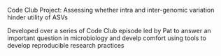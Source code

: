 Code Club Project: Assessing whether intra and inter-genomic variation hinder
utility of ASVs

Developed over a series of Code Club episode led by Pat to answer an important question in microbiology
and develp comfort using tools to develop reproducible research practices
